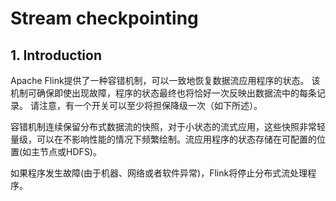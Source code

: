# Stream checkpointing

## 1. Introduction

Apache Flink提供了一种容错机制，可以一致地恢复数据流应用程序的状态。 该机制可确保即使出现故障，程序的状态最终也将恰好一次反映出数据流中的每条记录。 请注意，有一个开关可以至少将担保降级一次（如下所述）。

容错机制连续保留分布式数据流的快照，对于小状态的流式应用，这些快照非常轻量级，可以在不影响性能的情况下频繁绘制。流应用程序的状态存储在可配置的位置(如主节点或HDFS)。

如果程序发生故障(由于机器、网络或者软件异常)，Flink将停止分布式流处理程序。